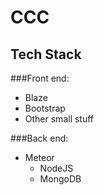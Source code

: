 # CCC

## Tech Stack

###Front end:

- Blaze
- Bootstrap
- Other small stuff

###Back end:
- Meteor
  - NodeJS
  - MongoDB